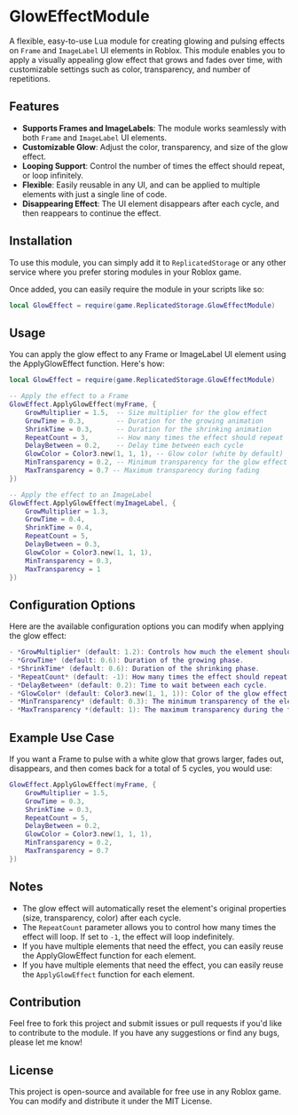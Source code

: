 # GlowEffectModule

A flexible, easy-to-use Lua module for creating glowing and pulsing effects on `Frame` and `ImageLabel` UI elements in Roblox. This module enables you to apply a visually appealing glow effect that grows and fades over time, with customizable settings such as color, transparency, and number of repetitions.

## Features

- **Supports Frames and ImageLabels**: The module works seamlessly with both `Frame` and `ImageLabel` UI elements.
- **Customizable Glow**: Adjust the color, transparency, and size of the glow effect.
- **Looping Support**: Control the number of times the effect should repeat, or loop infinitely.
- **Flexible**: Easily reusable in any UI, and can be applied to multiple elements with just a single line of code.
- **Disappearing Effect**: The UI element disappears after each cycle, and then reappears to continue the effect.

## Installation

To use this module, you can simply add it to `ReplicatedStorage` or any other service where you prefer storing modules in your Roblox game. 

Once added, you can easily require the module in your scripts like so:

```lua
local GlowEffect = require(game.ReplicatedStorage.GlowEffectModule)
```

## Usage
You can apply the glow effect to any Frame or ImageLabel UI element using the ApplyGlowEffect function. Here's how:
```lua
local GlowEffect = require(game.ReplicatedStorage.GlowEffectModule)

-- Apply the effect to a Frame
GlowEffect.ApplyGlowEffect(myFrame, {
    GrowMultiplier = 1.5,  -- Size multiplier for the glow effect
    GrowTime = 0.3,        -- Duration for the growing animation
    ShrinkTime = 0.3,      -- Duration for the shrinking animation
    RepeatCount = 3,       -- How many times the effect should repeat
    DelayBetween = 0.2,    -- Delay time between each cycle
    GlowColor = Color3.new(1, 1, 1), -- Glow color (white by default)
    MinTransparency = 0.2, -- Minimum transparency for the glow effect
    MaxTransparency = 0.7 -- Maximum transparency during fading
})

-- Apply the effect to an ImageLabel
GlowEffect.ApplyGlowEffect(myImageLabel, {
    GrowMultiplier = 1.3,
    GrowTime = 0.4,
    ShrinkTime = 0.4,
    RepeatCount = 5, 
    DelayBetween = 0.3,
    GlowColor = Color3.new(1, 1, 1),
    MinTransparency = 0.3,
    MaxTransparency = 1
})
```
## Configuration Options

Here are the available configuration options you can modify when applying the glow effect:
```lua
- *GrowMultiplier* (default: 1.2): Controls how much the element should grow during the effect. The higher the value, the more it will grow.
- *GrowTime* (default: 0.6): Duration of the growing phase.
- *ShrinkTime* (default: 0.6): Duration of the shrinking phase.
- *RepeatCount* (default: -1): How many times the effect should repeat. Use -1 for infinite repetition.
- *DelayBetween* (default: 0.2): Time to wait between each cycle.
- *GlowColor* (default: Color3.new(1, 1, 1)): Color of the glow effect. Default is white.
- *MinTransparency* (default: 0.3): The minimum transparency of the element during the glow effect.
- *MaxTransparency *(default: 1): The maximum transparency during the fading part of the effect.
```
## Example Use Case
If you want a Frame to pulse with a white glow that grows larger, fades out, disappears, and then comes back for a total of 5 cycles, you would use:
```lua
GlowEffect.ApplyGlowEffect(myFrame, {
    GrowMultiplier = 1.5,
    GrowTime = 0.3,
    ShrinkTime = 0.3,
    RepeatCount = 5,
    DelayBetween = 0.2,
    GlowColor = Color3.new(1, 1, 1),
    MinTransparency = 0.2,
    MaxTransparency = 0.7
})
```

## Notes
- The glow effect will automatically reset the element's original properties (size, transparency, color) after each cycle.
- The `RepeatCount` parameter allows you to control how many times the effect will loop. If set to `-1`, the effect will loop indefinitely.
- If you have multiple elements that need the effect, you can easily reuse the ApplyGlowEffect function for each element.
- If you have multiple elements that need the effect, you can easily reuse the `ApplyGlowEffect` function for each element.

## Contribution
Feel free to fork this project and submit issues or pull requests if you'd like to contribute to the module. If you have any suggestions or find any bugs, please let me know!

## License
This project is open-source and available for free use in any Roblox game. You can modify and distribute it under the MIT License.
